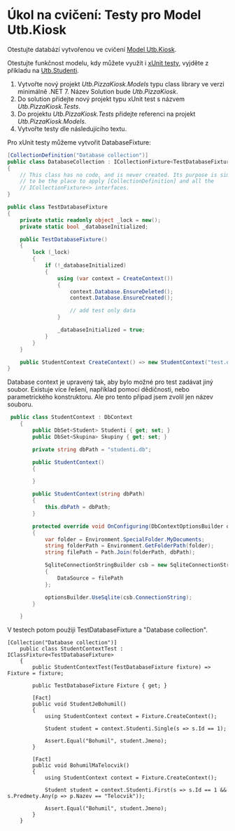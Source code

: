 # Úkol na cvičení: Testy pro Model Utb.Kiosk

Otestujte databází vytvořenou ve cvičení [Model Utb.Kiosk](../ModelUtbKiosk).

Otestujte funkčnost modelu, kdy můžete využít i [xUnit testy](https://learn.microsoft.com/en-us/ef/core/testing/testing-with-the-database), vyjděte z příkladu na [Utb.Studenti](https://github.com/ekral/FAI/tree/master/AF/src/Utb.Studenti).

1) Vytvořte nový projekt *Utb.PizzaKiosk.Models* typu class library ve verzi minimálně .NET 7. Název Solution bude *Utb.PizzaKiosk*.
2) Do solution přidejte nový projekt typu xUnit test s názvem *Utb.PizzaKiosk.Tests*.
3) Do projektu *Utb.PizzaKiosk.Tests* přidejte referenci na projekt *Utb.PizzaKiosk.Models*.
4) Vytvořte testy dle následujícího textu.

Pro xUnit testy můžeme vytvořit DatabaseFixture:

```csharp
[CollectionDefinition("Database collection")]
public class DatabaseCollection : ICollectionFixture<TestDatabaseFixture>
{
    // This class has no code, and is never created. Its purpose is simply
    // to be the place to apply [CollectionDefinition] and all the
    // ICollectionFixture<> interfaces.
}

public class TestDatabaseFixture
{
    private static readonly object _lock = new();
    private static bool _databaseInitialized;

    public TestDatabaseFixture()
    {
        lock (_lock)
        {
            if (!_databaseInitialized)
            {
                using (var context = CreateContext())
                {
                    context.Database.EnsureDeleted();
                    context.Database.EnsureCreated();

                    // add test only data
                }

                _databaseInitialized = true;
            }
        }
    }

    public StudentContext CreateContext() => new StudentContext("test.db");
}
```

Database context je upravený tak, aby bylo možné pro test zadávat jiný soubor. Existuje více řešení, například pomocí dědičnosti, nebo parametrického konstruktoru. Ale pro tento případ jsem zvolil jen název souboru.

```csharp
 public class StudentContext : DbContext
    {
        public DbSet<Student> Studenti { get; set; }
        public DbSet<Skupina> Skupiny { get; set; }

        private string dbPath = "studenti.db";

        public StudentContext()
        {

        }

        public StudentContext(string dbPath)
        {
            this.dbPath = dbPath;
        }

        protected override void OnConfiguring(DbContextOptionsBuilder optionsBuilder)
        {
            var folder = Environment.SpecialFolder.MyDocuments;
            string folderPath = Environment.GetFolderPath(folder);
            string filePath = Path.Join(folderPath, dbPath);

            SqliteConnectionStringBuilder csb = new SqliteConnectionStringBuilder
            {
                DataSource = filePath
            };

            optionsBuilder.UseSqlite(csb.ConnectionString);
        }

    }
```

V testech potom použiji TestDatabaseFixture a "Database collection".

```charp
[Collection("Database collection")]
    public class StudentContextTest : IClassFixture<TestDatabaseFixture>
    {
        public StudentContextTest(TestDatabaseFixture fixture) => Fixture = fixture;

        public TestDatabaseFixture Fixture { get; }

        [Fact]
        public void StudentJeBohumil()
        {
            using StudentContext context = Fixture.CreateContext();

            Student student = context.Studenti.Single(s => s.Id == 1);

            Assert.Equal("Bohumil", student.Jmeno);
        }

        [Fact]
        public void BohumilMaTelocvik()
        {
            using StudentContext context = Fixture.CreateContext();

            Student student = context.Studenti.First(s => s.Id == 1 && s.Predmety.Any(p => p.Nazev == "Telocvik"));

            Assert.Equal("Bohumil", student.Jmeno);
        }
    }

```
